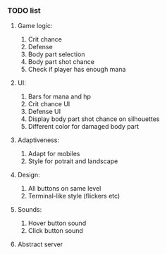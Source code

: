 ### TODO list

1. Game logic: 
	1) Crit chance
	2) Defense 
	3) Body part selection
	4) Body part shot chance
	5) Check if player has enough mana
	
2. UI:
	1) Bars for mana and hp
	2) Crit chance UI
	3) Defense UI
	4) Display body part shot chance on silhouettes
	5) Different color for damaged body part

3. Adaptiveness:
	1) Adapt for mobiles
	2) Style for potrait and landscape
	
4. Design:
	1) All buttons on same level
	2) Terminal-like style (flickers etc)
	
5. Sounds:
	1) Hover button sound
	2) Click button sound

6. Abstract server


